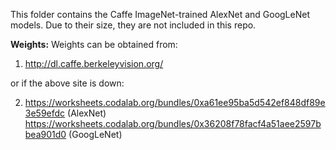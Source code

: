 This folder contains the Caffe ImageNet-trained AlexNet and GoogLeNet models. Due to their size, they are not included in this repo. 

**Weights:** Weights can be obtained from: 

1. http://dl.caffe.berkeleyvision.org/

or if the above site is down: 

2. https://worksheets.codalab.org/bundles/0xa61ee95ba5d542ef848df89e3e59efdc (AlexNet)
https://worksheets.codalab.org/bundles/0x36208f78facf4a51aee2597bbea901d0 (GoogLeNet)